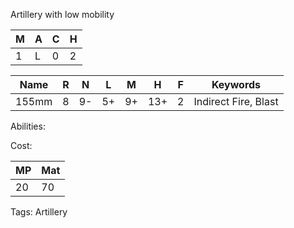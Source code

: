 Artillery with low mobility

| M   | A   | C   | H   |
| --- | --- | --- | --- |
| 1   | L   | 0   | 2   |

| Name  | R   | N   | L   | M   | H   | F   | Keywords             |
| ----- | --- | --- | --- | --- | --- | --- | -------------------- |
| 155mm | 8   | 9-  | 5+  | 9+  | 13+ | 2   | Indirect Fire, Blast |

Abilities:



Cost:

| MP  | Mat |
| --- | --- |
| 20  | 70  |


Tags:
Artillery